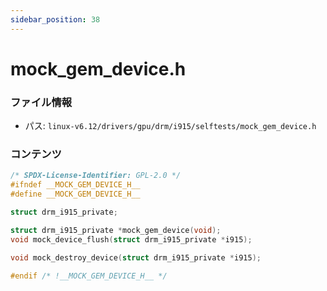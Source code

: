 ```yaml
---
sidebar_position: 38
---
```

# mock_gem_device.h

### ファイル情報

- パス: `linux-v6.12/drivers/gpu/drm/i915/selftests/mock_gem_device.h`

### コンテンツ

```h
/* SPDX-License-Identifier: GPL-2.0 */
#ifndef __MOCK_GEM_DEVICE_H__
#define __MOCK_GEM_DEVICE_H__

struct drm_i915_private;

struct drm_i915_private *mock_gem_device(void);
void mock_device_flush(struct drm_i915_private *i915);

void mock_destroy_device(struct drm_i915_private *i915);

#endif /* !__MOCK_GEM_DEVICE_H__ */

```
